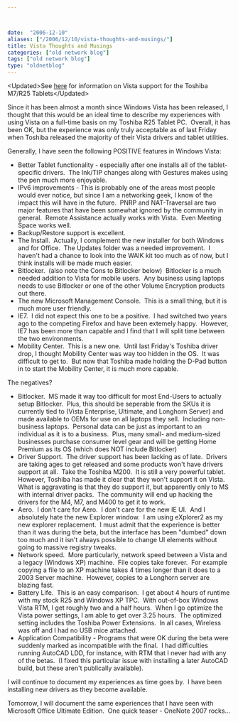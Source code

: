 ```yaml
---



date:  "2006-12-10"
aliases: ["/2006/12/10/vista-thoughts-and-musings/"]
title: Vista Thoughts and Musings
categories: ["old network blog"]
tags: ["old network blog"]
type: "oldnetblog"
---
```

&lt;Updated&gt;See <a href="/archives/2007/02/rant-toshiba-and-windows-vista-woes/">here</a> for information on Vista support for the Toshiba M7/R25 Tablets&lt;/Updated&gt; 


Since it has been almost a month since Windows Vista has been released, I thought that this would be an ideal time to describe my experiences with using Vista on a full-time basis on my Toshiba R25 Tablet PC.  Overall, it has been OK, but the experience was only truly acceptable as of last Friday when Toshiba released the majority of their Vista drivers and tablet utilities.


Generally, I have seen the following POSITIVE features in Windows Vista:


<ul>
<li>Better Tablet functionality - especially after one installs all of the tablet-specific drivers.  The Ink/TIP changes along with Gestures makes using the pen much more enjoyable.</li>
<li>IPv6 improvements - This is probably one of the areas most people would ever notice, but since I am a networking geek, I know of the impact this will have in the future.  PNRP and NAT-Traversal are two major features that have been somewhat ignored by the community in general.  Remote Assistance actually works with Vista.  Even Meeting Space works well.</li>
<li>Backup/Restore support is excellent.</li>
<li>The Install.  Actually, I complement the new installer for both Windows and for Office.  The Updates folder was a needed improvement.  I haven't had a chance to look into the WAIK kit too much as of now, but I think installs will be made much easier.</li>
<li>Bitlocker.  (also note the Cons to Bitlocker below)  Bitlocker is a much needed addition to Vista for mobile users.  Any business using laptops needs to use Bitlocker or one of the other Volume Encryption products out there.</li>
<li>The new Microsoft Management Console.  This is a small thing, but it is much more user friendly.</li>
<li>IE7.  I did not expect this one to be a positive.  I had switched two years ago to the competing Firefox and have been extemely happy.  However, IE7 has been more than capable and I find that I will split time between the two environments.</li>
<li>Mobility Center.  This is a new one.  Until last Friday's Toshiba driver drop, I thought Mobility Center was way too hidden in the OS.  It was difficult to get to.  But now that Toshiba made holding the D-Pad button in to start the Mobility Center, it is much more capable.</li>
</ul>
The negatives?


<ul>
<li>Bitlocker.  MS made it way too difficult for most End-Users to actually setup Bitlocker.  Plus, this should be seperable from the SKUs it is currently tied to (Vista Enterprise, Ultimate, and Longhorn Server) and made available to OEMs for use on all laptops they sell.  Including non-business laptops.  Personal data can be just as important to an individual as it is to a business.  Plus, many small- and medium-sized businesses purchase consumer level gear and will be getting Home Premium as its OS (which does NOT include Bitlocker)</li>
<li>Driver Support.  The driver support has been lacking as of late.  Drivers are taking ages to get released and some products won't have drivers support at all.  Take the Toshiba M200.  It is still a very powerful tablet.  However, Toshiba has made it clear that they won't support it on Vista.  What is aggravating is that they do support it, but apparently only to MS with internal driver packs.  The community will end up hacking the drivers for the M4, M7, and M400 to get it to work.</li>
<li>Aero.  I don't care for Aero.  I don't care for the new IE UI.  And I absolutely hate the new Explorer window.  I am using eXplorer2 as my new explorer replacement.  I must admit that the experience is better than it was during the beta, but the interface has been "dumbed" down too much and it isn't always possible to change UI elements without going to massive registry tweaks.</li>
<li>Network speed.  More particularly, network speed between a Vista and a legacy (Windows XP) machine.  File copies take forever.  For example copying a file to an XP machine takes 4 times longer than it does to a 2003 Server machine.  However, copies to a Longhorn server are blazing fast.</li>
<li>Battery Life.  This is an easy comparison.  I get about 4 hours of runtime with my stock R25 and Windows XP TPC.  With out-of-box Windows Vista RTM, I get roughly two and a half hours.  When I go optimize the Vista power settings, I am able to get over 3.25 hours.  The optimized setting includes the Toshiba Power Extensions.  In all cases, Wireless was off and I had no USB mice attached.</li>
<li>Application Compatibility - Programs that were OK during the beta were suddenly marked as incompatible with the final.  I had difficulties running AutoCAD LDD, for instance, with RTM that I never had with any of the betas.  (I fixed this particular issue with installing a later AutoCAD build, but these aren't publically available).</li>
</ul>
I will continue to document my experiences as time goes by.  I have been installing new drivers as they become available.


Tomorrow, I will document the same experiences that I have seen with Microsoft Office Ultimate Edition.  One quick teaser - OneNote 2007 rocks...



